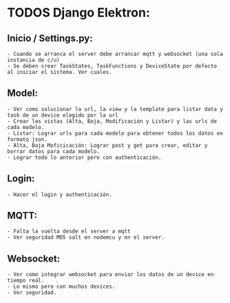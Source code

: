 # TODOS Django Elektron:

## Inicio / Settings.py:
	- Cuando se arranca el server debe arrancar mqtt y websocket (una sola instancia de c/u)
	- Se deben crear TaskStates, TaskFunctions y DeviceState por defecto al iniciar el sistema. Ver cuales. 


## Model:
	- Ver como solucionar la url, la view y la template para listar data y task de un device elegido por la url 
	- Crear las vistas (Alta, Baja, Modificación y Listar) y las urls de cada modelo.
	- Listar: Lograr urls para cada modelo para obtener todos los datos en formato json.
	- Alta, Baja Moficicación: Lograr post y get para crear, editar y borrar datos para cada modelo.
	- Lograr todo lo anterior pero con authenticación.

## Login:
	- Hacer el login y authenticación.


## MQTT:
	- Falta la vuelta desde el server a mqtt
	- Ver seguridad MD5 salt en nodemcu y en el server.

## Websocket:
	- Ver como integrar websocket para enviar los datos de un device en tiempo real.
	- Lo mismo pero con muchos devices.
	- Ver seguridad.
